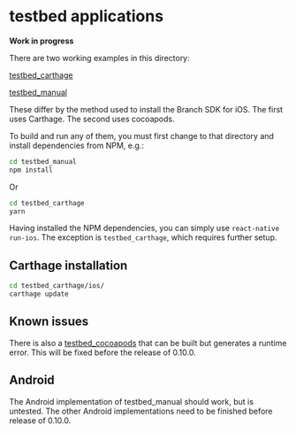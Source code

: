 # testbed applications

**Work in progress**

There are two working examples in this directory:

[testbed_carthage](./testbed_carthage)

[testbed_manual](./testbed_manual)

These differ by the method used to install the Branch SDK for iOS.
The first uses Carthage. The second uses cocoapods.

To build and run any of them, you must first change to that directory
and install dependencies from NPM, e.g.:

```bash
cd testbed_manual
npm install
```

Or

```bash
cd testbed_carthage
yarn
```

Having installed the NPM dependencies, you can simply use
`react-native run-ios`. The exception is `testbed_carthage`, which
requires further setup.

## Carthage installation

```bash
cd testbed_carthage/ios/
carthage update
```

## Known issues

There is also a [testbed_cocoapods](./testbed_cocoapods) that can be built but generates
a runtime error. This will be fixed before the release of 0.10.0.

## Android

The Android implementation of testbed_manual should work, but is untested.
The other Android implementations need to be finished before release of
0.10.0.
